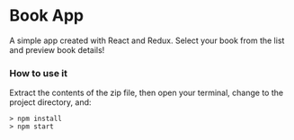 # Book App

A simple app created with React and Redux. Select your book from the list and preview book details!

### How to use it
Extract the contents of the zip file, then open your terminal, change to the project directory, and:

```
> npm install
> npm start
```
